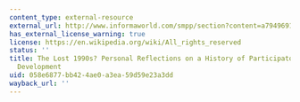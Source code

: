 ```yaml
---
content_type: external-resource
external_url: http://www.informaworld.com/smpp/section?content=a794969178&fulltext=713240928
has_external_license_warning: true
license: https://en.wikipedia.org/wiki/All_rights_reserved
status: ''
title: The Lost 1990s? Personal Reflections on a History of Participatory Technology
  Development
uid: 058e6877-bb42-4ae0-a3ea-59d59e23a3dd
wayback_url: ''
---
```

